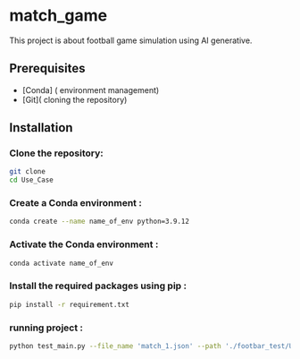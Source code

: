 # match_game
This project is about football game simulation using AI generative.

## Prerequisites
- [Conda] ( environment management)
- [Git]( cloning the repository)

## Installation

### Clone the repository:
```bash
git clone 
cd Use_Case

```
### Create a Conda environment :
```bash
conda create --name name_of_env python=3.9.12
```
### Activate the Conda environment :

```bash
conda activate name_of_env
```

### Install the required packages using pip :
```bash
pip install -r requirement.txt
```
### running project :
```bash
python test_main.py --file_name 'match_1.json' --path './footbar_test/Use_Case_Footbar/data_match' --seed ['run','shot','shot','cross'] --set_action ['walk','run','dribble','rest','pass','tackle','shot','cross'] --match_length 5 --number_of_games 1 --playstyle_actions ["shot", "sprint","pass"]
```

